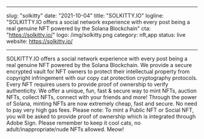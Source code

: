 
---
slug: "solkitty"
date: "2021-10-04"
title: "SOLKITTY.IO"
logline: "SOLKITTY.IO offers a social network experience with every post being a real genuine NFT powered by the Solana Blockchain"
cta: "https://solkitty.io/"
logo: /img/solkitty.png
category: nft,app
status: live
website: https://solkitty.io/

---

SOLKITTY.IO offers a social network experience with every post being a real genuine NFT powered by the Solana Blockchain. We provide a secure encrypted vault for NFT owners to protect their intellectual property from copyright infringement with our copy cat protection cryptography protocols. Every NFT requires users to provide proof of ownership to verify authenticity. We offer a unique, fun, fast & secure way to mint NFTs, auction NFTs, collect NFTs, connect with your friends and more! Through the power of Solana, minting NFTs are now extremely cheap, fast and secure. No need to pay very high gas fees. Please note: To mint a Public NFT or Social NFT, you will be asked to provide proof of ownership which is integrated through Adobe Sign. Please remember to keep it cool cats, no adult/inappropriate/nude NFTs allowed. Meow! 


